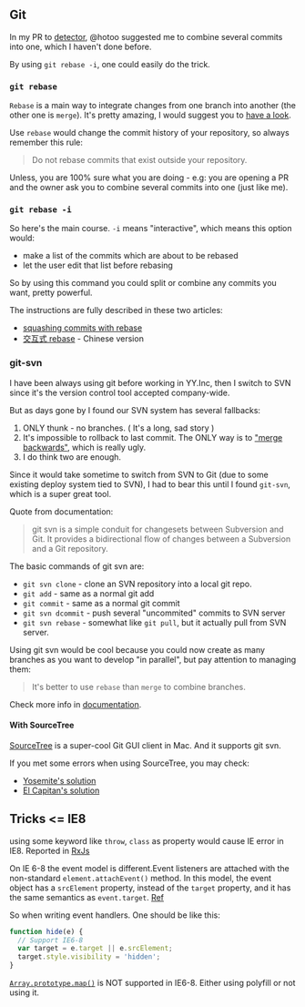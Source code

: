 ## Git

In my PR to [detector](https://github.com/hotoo/detector), @hotoo suggested me to combine several commits into one, which I haven't done before.

By using `git rebase -i`, one could easily do the trick.

### `git rebase`

`Rebase` is a main way to integrate changes from one branch into another (the other one is `merge`). It's pretty amazing, I would suggest you to [have a look](https://git-scm.com/book/en/v2/Git-Branching-Rebasing).

Use `rebase` would change the commit history of your repository, so always remember this rule:

> Do not rebase commits that exist outside your repository.

Unless, you are 100% sure what you are doing - e.g: you are opening a PR and the owner ask you to combine several commits into one (just like me).

### `git rebase -i`

So here's the main course. `-i` means "interactive", which means this option would:

* make a list of the commits which are about to be rebased
* let the user edit that list before rebasing

So by using this command you could split or combine any commits you want, pretty powerful.

The instructions are fully described in these two articles:

* [squashing commits with rebase](http://gitready.com/advanced/2009/02/10/squashing-commits-with-rebase.html)
* [交互式 rebase](http://git.seyren.com/4_3.html) - Chinese version

### git-svn

I have been always using git before working in YY.Inc, then I switch to SVN since it's the version control tool accepted company-wide.

But as days gone by I found our SVN system has several fallbacks:

1. ONLY thunk - no branches. ( It's a long, sad story )
2.  It's impossible to rollback to last commit. The ONLY way is to ["merge backwards"](http://stackoverflow.com/questions/814433/how-do-i-return-to-an-older-version-of-our-code-in-subversion), which is really ugly.
3. I do think two are enough.

Since it would take sometime to switch from SVN to Git (due to some existing deploy system tied to SVN), I had to bear this until I found `git-svn`, which is a super great tool.

Quote from documentation:

> git svn is a simple conduit for changesets between Subversion and Git. It provides a bidirectional flow of changes between a Subversion and a Git repository.

The basic commands of git svn are:

* `git svn clone` - clone an SVN repository into a local git repo.
* `git add` - same as a normal git add
* `git commit` - same as a normal git commit
* `git svn dcommit` - push several "uncommited" commits to SVN server
* `git svn rebase` - somewhat like `git pull`, but it actually pull from SVN server.

Using git svn would be cool because you could now create as many branches as you want to develop "in parallel", but pay attention to managing them:

> It's better to use `rebase` than `merge` to combine branches.

Check more info in [documentation](https://git-scm.com/book/zh/v1/Git-%E4%B8%8E%E5%85%B6%E4%BB%96%E7%B3%BB%E7%BB%9F-Git-%E4%B8%8E-Subversion).

#### With SourceTree

[SourceTree](https://www.sourcetreeapp.com/) is a super-cool Git GUI client in Mac. And it supports git svn.

If you met some errors when using SourceTree, you may check:

* [Yosemite's solution](http://johnwong.github.io/mobile/2015/04/30/using-git-with-svn.html)
* [El Capitan's solution](https://paulschreiber.com/blog/2015/11/09/fixing-git-svn-on-os-x-el-capitan/)

## Tricks <= IE8

using some keyword like `throw`, `class` as property would cause IE error in IE8. Reported in [RxJs](https://github.com/Reactive-Extensions/RxJS/issues/312)

On IE 6-8 the event model is different.Event listeners are attached with the non-standard `element.attachEvent()` method. In this model, the event object has a `srcElement` property, instead of the `target` property, and it has the same semantics as `event.target`. [Ref](https://developer.mozilla.org/en-US/docs/Web/API/Event/target)

So when writing event handlers. One should be like this:

```js
function hide(e) {
  // Support IE6-8
  var target = e.target || e.srcElement;
  target.style.visibility = 'hidden';
}
```

[`Array.prototype.map()`](https://developer.mozilla.org/en-US/docs/Web/JavaScript/Reference/Global_Objects/Array/map) is NOT supported in IE6-8. Either using polyfill or not using it.
